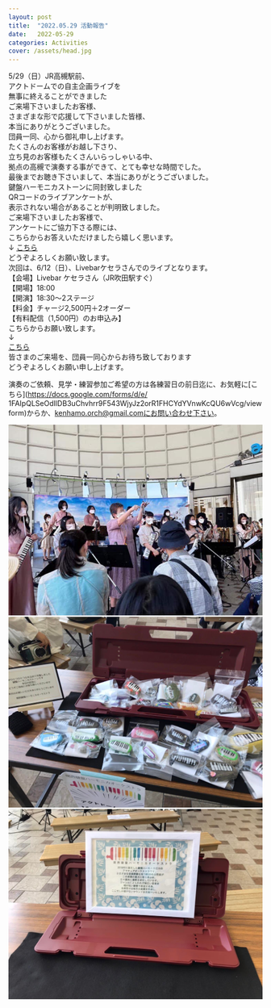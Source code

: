 ```yaml
---
layout: post
title:  "2022.05.29 活動報告"
date:   2022-05-29 
categories: Activities
cover: /assets/head.jpg
---
```


5/29（日）JR高槻駅前、  
アクトドームでの自主企画ライブを  
無事に終えることができました  
ご来場下さいましたお客様、  
さまざまな形で応援して下さいました皆様、  
本当にありがとうございました。  
団員一同、心から御礼申し上げます。  
たくさんのお客様がお越し下さり、  
立ち見のお客様もたくさんいらっしゃいる中、  
拠点の高槻で演奏する事ができて、とても幸せな時間でした。  
最後までお聴き下さいまして、本当にありがとうございました。  
鍵盤ハーモニカストーンに同封致しました  
QRコードのライブアンケートが、  
表示されない場合があることが判明致しました。  
ご来場下さいましたお客様で、  
アンケートにご協力下さる際には、  
こちらからお答えいただけましたら嬉しく思います。  
↓ 
[こちら](https://docs.google.com/forms/d/e/1FAIpQLSdyTOQNX9e14IR7rjTOLRre1D4JHmEuvLWThNWrMyJWQkeTgw/viewform)  
どうぞよろしくお願い致します。  
次回は、6/12（日）、Livebarケセラさんでのライブとなります。  
【会場】Livebar ケセラさん（JR吹田駅すぐ）  
【開場】18:00  
【開演】18:30〜2ステージ  
【料金】チャージ2,500円＋2オーダー  
【有料配信（1,500円）のお申込み】  
こちらからお願い致します。  
↓  
[こちら](https://t.livepocket.jp/e/ywwne)  
皆さまのご来場を、団員一同心からお待ち致しております  
どうぞよろしくお願い申し上げます。  

演奏のご依頼、見学・練習参加ご希望の方は各練習日の前日迄に、お気軽に[こちら](https://docs.google.com/forms/d/e/  1FAIpQLSeOdIlDB3uChvhrr9F543WjyJz2orR1FHCYdYVnwKcQU6wVcg/viewform)からか、kenhamo.orch@gmail.comにお問い合わせ下さい。 
  
<img border="0" src="/assets/20220529-1.jpg">  
<img border="0" src="/assets/20220529-2.jpg">  
<img border="0" src="/assets/20220529-3.jpg"> 
